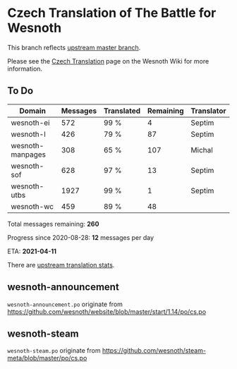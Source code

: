 # Czech Translation of The Battle for Wesnoth

This branch reflects [upstream master branch](https://github.com/wesnoth/wesnoth/tree/master).

Please see the [Czech Translation](https://wiki.wesnoth.org/CzechTranslation) page on the Wesnoth Wiki for more information.
## To Do

Domain | Messages | Translated | Remaining | Translator
------ | -------- | ---------- | --------- | ----------
wesnoth-ei | 572 | 99 % | 4 | Septim
wesnoth-l | 426 | 79 % | 87 | Septim
wesnoth-manpages | 308 | 65 % | 107 | Michal
wesnoth-sof | 628 | 97 % | 13 | Septim
wesnoth-utbs | 1927 | 99 % | 1 | Septim
wesnoth-wc | 459 | 89 % | 48 |

Total messages remaining: **260**

Progress since 2020-08-28: **12** messages per day

ETA: **2021-04-11**

There are [upstream translation stats](https://www.wesnoth.org/gettext/?view=langs&version=master&lang=cs).

## wesnoth-announcement
`wesnoth-announcement.po` originate from https://github.com/wesnoth/website/blob/master/start/1.14/po/cs.po

## wesnoth-steam
`wesnoth-steam.po` originate from https://github.com/wesnoth/steam-meta/blob/master/po/cs.po
